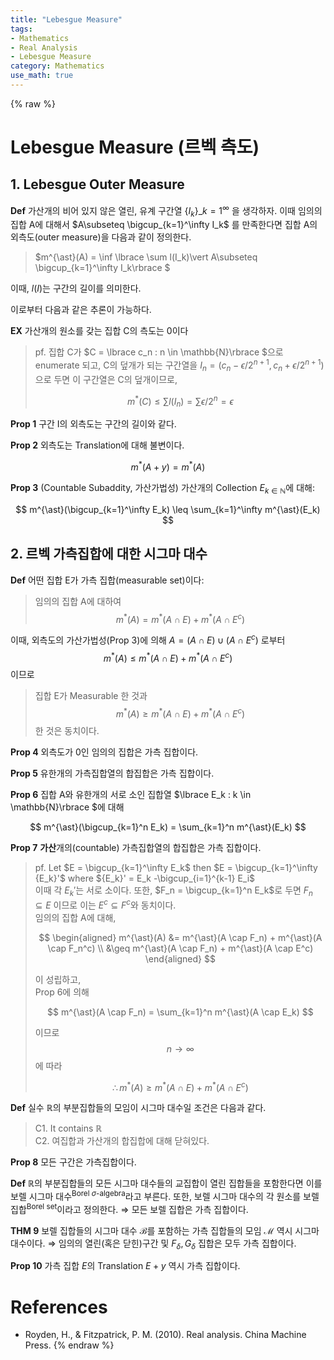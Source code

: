 ```yaml
---
title: "Lebesgue Measure"
tags:
- Mathematics
- Real Analysis
- Lebesgue Measure
category: Mathematics
use_math: true
---
```

{% raw %}
# Lebesgue Measure (르벡 측도)
## 1. Lebesgue Outer Measure
**Def** 가산개의 비어 있지 않은 열린, 유계 구간열 $\lbrace I_k\rbrace \_{k=1}^\infty$ 을 생각하자. 이때 임의의 집합 A에 대해서 $A\subseteq \bigcup_{k=1}^\infty I_k$ 를 만족한다면 집합 A의 외측도(outer measure)을 다음과 같이 정의한다.
> $m^{\ast}(A) = \inf \lbrace  \sum l(I_k)\vert A\subseteq \bigcup_{k=1}^\infty I_k\rbrace $   

이때, $l(I)$는 구간의 길이를 의미한다.

이로부터 다음과 같은 추론이 가능하다.   

**EX** 가산개의 원소를 갖는 집합 C의 측도는 0이다
> pf. 집합 C가 $C = \lbrace c_n : n \in \mathbb{N}\rbrace $으로 enumerate 되고, C의 덮개가 되는 구간열을 $I_n = (c_n - \epsilon/2^{n+1},c_n + \epsilon/2^{n+1})$으로 두면 이 구간열은 C의 덮개이므로,
> 
> $$
> m^{\ast}(C) \leq \sum l(I_n) = \sum \epsilon/2^n = \epsilon
> $$


**Prop 1** 구간 I의 외측도는 구간의 길이와 같다.

**Prop 2** 외측도는 Translation에 대해 불변이다.

$$
m^{\ast}(A+y) = m^{\ast}(A) 
$$


**Prop 3** (Countable Subaddity, 가산가법성)
가산개의 Collection $E_{k \in \mathbb{N}}$에 대해:


$$
m^{\ast}(\bigcup_{k=1}^\infty E_k) \leq \sum_{k=1}^\infty m^{\ast}(E_k)
$$


## 2. 르벡 가측집합에 대한 시그마 대수
**Def** 어떤 집합 E가 가측 집합(measurable set)이다:
> 임의의 집합 A에 대하여 $$m^{\ast}(A) = m^{\ast}(A \cap E) + m^{\ast}(A \cap E^c)$$


이때, 외측도의 가산가법성(Prop 3)에 의해 $A = (A \cap E) \cup (A \cap E^c)$ 로부터 $$m^{\ast}(A) \leq m^{\ast}(A \cap E) + m^{\ast}(A \cap E^c)$$ 이므로
> 집합 E가 Measurable 한 것과 $$m^{\ast}(A) \geq m^{\ast}(A \cap E) + m^{\ast}(A \cap E^c)$$ 한 것은 동치이다.

**Prop 4** 외측도가 0인 임의의 집합은 가측 집합이다.

**Prop 5** 유한개의 가측집합열의 합집합은 가측 집합이다.

**Prop 6** 집합 A와 유한개의 서로 소인 집합열 $\lbrace E_k : k \in \mathbb{N}\rbrace $에 대해


$$
m^{\ast}(\bigcup_{k=1}^n E_k) = \sum_{k=1}^n m^{\ast}(E_k)
$$

**Prop 7**  **가산**개의(countable) 가측집합열의 합집합은 가측 집합이다.

>pf. Let $E = \bigcup_{k=1}^\infty E_k$ then $E = \bigcup_{k=1}^\infty {E_k}'$ where ${E_k}' = E_k -\bigcup_{i=1}^{k-1} E_i$   
>이때 각 $E_k'$는 서로 소이다. 
>또한, $F_n = \bigcup_{k=1}^n E_k$로 두면 $F_n \subseteq E$ 이므로 이는 $E^c \subseteq F^c$와 동치이다.   
>임의의 집합 A에 대해,   
>
>$$
> \begin{aligned} 
> m^{\ast}(A) &= m^{\ast}(A \cap F_n) + m^{\ast}(A \cap F_n^c) \\ &\geq m^{\ast}(A \cap F_n) + m^{\ast}(A \cap E^c)
> \end{aligned}
>$$ 
>
> 이 성립하고,   
>Prop 6에 의해 
> 
> $$
> m^{\ast}(A \cap F_n) = \sum_{k=1}^n m^{\ast}(A \cap E_k)
> $$ 
> 
> 이므로 $$n \to \infty$$ 에 따라   
> 
> $$
> \therefore m^{\ast}(A) \geq m^{\ast}(A \cap E) + m^{\ast}(A \cap E^c)
> $$

**Def** 실수 $\mathbb{R}$의 부분집합들의 모임이 시그마 대수일 조건은 다음과 같다.
> C1. It contains $\mathbb{R}$   
> C2. 여집합과 가산개의 합집합에 대해 닫혀있다.

**Prop 8** 모든 구간은 가측집합이다.

**Def** $\mathbb{R}$의 부분집합들의 모든 시그마 대수들의 교집합이 열린 집합들을 포함한다면 이를 보렐 시그마 대수<sup>Borel $\sigma$-algebra</sup>라고 부른다.
또한, 보렐 시그마 대수의 각 원소를 보렐 집합<sup>Borel set</sup>이라고 정의한다.
$\Rightarrow$ 모든 보렐 집합은 가측 집합이다.

**THM 9** 보렐 집합들의 시그마 대수 $\mathcal B$를 포함하는 가측 집합들의 모임 $\mathcal M$ 역시 시그마 대수이다.
$\Rightarrow$ 임의의 열린(혹은 닫힌)구간 및 $F_\delta, G_\delta$ 집합은 모두 가측 집합이다.

**Prop 10** 가측 집합 $E$의 Translation $E+y$ 역시 가측 집합이다.

# References
 - Royden, H., & Fitzpatrick, P. M. (2010). Real analysis. China Machine Press.
{% endraw %}